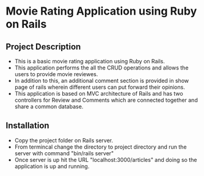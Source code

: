Movie Rating Application using Ruby on Rails
=================================================
Project Description
------------------------
- This is a basic movie rating application using Ruby on Rails.
- This application performs the all the CRUD operations and allows the users to provide movie reviewes.
- In addition to this, an additional comment section is provided in show page of rails wherein different users can put forward their opinions.
- This application is based on MVC architecture of Rails and has two controllers for Review and Comments which are connected together and share a common database.


Installation
-------------------------
- Copy the project folder on Rails server.
- From termincal change the directory to project directory and run the server with command "bin/rails server"
- Once server is up hit the URL "localhost:3000/articles" and doing so the application is up and running.
